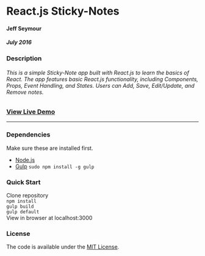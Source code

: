# React.js Sticky-Notes
#### Jeff Seymour
##### July 2016

### Description
###### This is a simple Sticky-Note app built with React.js to learn the basics of React. The app features basic React.js functionality, including Components, Props, Event Handling, and States. Users can Add, Save, Edit/Update, and Remove notes.

### [View Live Demo](http://jeffsdev.github.io/React-StickyNotes/)

--- 

### Dependencies
Make sure these are installed first.

* [Node.js](http://nodejs.org)
* [Gulp](http://gulpjs.com) `sudo npm install -g gulp`

### Quick Start
Clone repository  
```npm install```  
```gulp build```  
```gulp default```  
View in browser at localhost:3000

### License
The code is available under the [MIT License](LICENSE.md).
